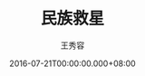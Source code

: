 ---
issue: 182
title: 民族救星
author: 王秀容
date: 2016-07-21T00:00:00.000+08:00
topic: 生活
difficulty: 1
wikidata: Q98095553
wikidata_link: https://www.wikidata.org/wiki/Q98095553
---